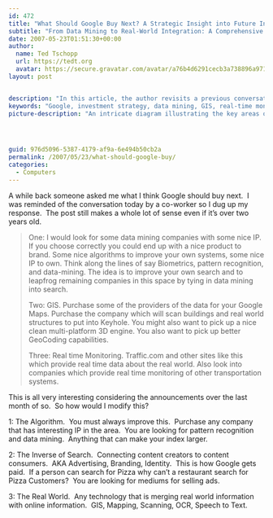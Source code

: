 ```yaml
---
id: 472
title: "What Should Google Buy Next? A Strategic Insight into Future Investments"
subtitle: "From Data Mining to Real-World Integration: A Comprehensive Analysis"
date: 2007-05-23T01:51:30+00:00
author:
  name: Ted Tschopp
  url: https://tedt.org
  avatar: https://secure.gravatar.com/avatar/a76b4d6291cecb3a738896a971bfb903?s=512&d=mp&r=g
layout: post


description: "In this article, the author revisits a previous conversation on what Google should invest in next, covering aspects like data mining, pattern recognition, GIS, real-time monitoring, algorithms, and the connection between content creators and consumers. The insights provided offer a thoughtful look at potential areas of growth and innovation for the tech giant."
keywords: "Google, investment strategy, data mining, GIS, real-time monitoring, pattern recognition, algorithms, advertising, branding, content creation, content consumption, real-world information, online integration"
picture-description: "An intricate diagram illustrating the key areas of investment suggested for Google, including icons and visual elements representing data mining, GIS, real-time monitoring, algorithms, and the connection between real-world and online information, symbolizing the multifaceted approach to growth and innovation."




guid: 976d5096-5387-4179-af9a-6e494b50cb2a
permalink: /2007/05/23/what-should-google-buy/
categories:
  - Computers
---
```

A while back someone asked me what I think Google should buy next.&#160; I was reminded of the conversation today by a co-worker so I dug up my response.&#160; The post still makes a whole lot of sense even if it’s over two years old.

> One: I would look for some data mining companies with some nice IP. If you choose correctly you could end up with a nice product to brand. Some nice algorithms to improve your own systems, some nice IP to own. Think along the lines of say Biometrics, pattern recognition, and data-mining. The idea is to improve your own search and to leapfrog remaining companies in this space by tying in data mining into search.
> 
> Two: GIS. Purchase some of the providers of the data for your Google Maps. Purchase the company which will scan buildings and real world structures to put into Keyhole. You might also want to pick up a nice clean multi-platform 3D engine. You also want to pick up better GeoCoding capabilities.
> 
> Three: Real time Monitoring. Traffic.com and other sites like this which provide real time data about the real world. Also look into companies which provide real time monitoring of other transportation systems.

This is all very interesting considering the announcements over the last month of so.&#160; So how would I modify this?

1: The Algorithm.&#160; You must always improve this.&#160; Purchase any company that has interesting IP in the area.&#160; You are looking for pattern recognition and data mining.&#160; Anything that can make your index larger.

2: The Inverse of Search.&#160; Connecting content creators to content consumers.&#160; AKA Advertising, Branding, Identity.&#160; This is how Google gets paid.&#160; If a person can search for Pizza why can’t a restaurant search for Pizza Customers?&#160; You are looking for mediums for selling ads.&#160;

3: The Real World.&#160; Any technology that is merging real world information with online information.&#160; GIS, Mapping, Scanning, OCR, Speech to Text.
